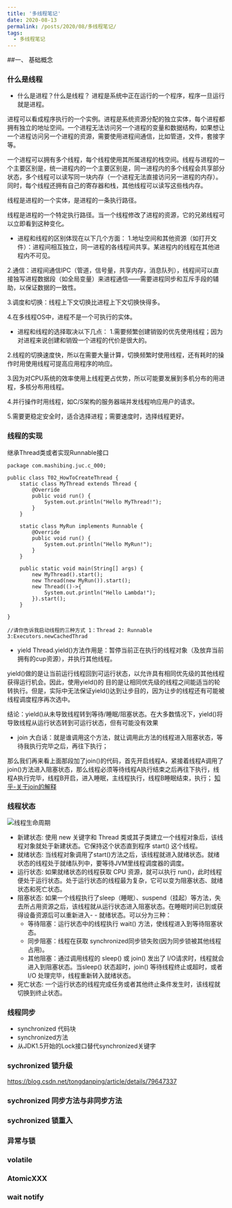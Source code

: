 ```yaml
---
title: '多线程笔记'
date: 2020-08-13
permalink: /posts/2020/08/多线程笔记/
tags:
  - 多线程笔记
---
```


##一、 基础概念
### 什么是线程
- 什么是进程？什么是线程？
进程是系统中正在运行的一个程序，程序一旦运行就是进程。

进程可以看成程序执行的一个实例。进程是系统资源分配的独立实体，每个进程都拥有独立的地址空间。一个进程无法访问另一个进程的变量和数据结构，如果想让一个进程访问另一个进程的资源，需要使用进程间通信，比如管道，文件，套接字等。

一个进程可以拥有多个线程，每个线程使用其所属进程的栈空间。线程与进程的一个主要区别是，统一进程内的一个主要区别是，同一进程内的多个线程会共享部分状态，多个线程可以读写同一块内存（一个进程无法直接访问另一进程的内存）。同时，每个线程还拥有自己的寄存器和栈，其他线程可以读写这些栈内存。

线程是进程的一个实体，是进程的一条执行路径。

线程是进程的一个特定执行路径。当一个线程修改了进程的资源，它的兄弟线程可以立即看到这种变化。

- 进程和线程的区别体现在以下几个方面：
1.地址空间和其他资源（如打开文件）：进程间相互独立，同一进程的各线程间共享。某进程内的线程在其他进程内不可见。

2.通信：进程间通信IPC（管道，信号量，共享内存，消息队列），线程间可以直接独写进程数据段（如全局变量）来进程通信——需要进程同步和互斥手段的辅助，以保证数据的一致性。

3.调度和切换：线程上下文切换比进程上下文切换快得多。

4.在多线程OS中，进程不是一个可执行的实体。

- 进程和线程的选择取决以下几点：
1.需要频繁创建销毁的优先使用线程；因为对进程来说创建和销毁一个进程的代价是很大的。

2.线程的切换速度快，所以在需要大量计算，切换频繁时使用线程，还有耗时的操作时用使用线程可提高应用程序的响应。

3.因为对CPU系统的效率使用上线程更占优势，所以可能要发展到多机分布的用进程，多核分布用线程。

4.并行操作时用线程，如C/S架构的服务器端并发线程响应用户的请求。

5.需要更稳定安全时，适合选择进程；需要速度时，选择线程更好。
### 线程的实现
继承Thread类或者实现Runnable接口

    package com.mashibing.juc.c_000;

    public class T02_HowToCreateThread {
        static class MyThread extends Thread {
            @Override
            public void run() {
                System.out.println("Hello MyThread!");
            }
        }

        static class MyRun implements Runnable {
            @Override
            public void run() {
                System.out.println("Hello MyRun!");
            }
        }

        public static void main(String[] args) {
            new MyThread().start();
            new Thread(new MyRun()).start();
            new Thread(()->{
                System.out.println("Hello Lambda!");
            }).start();
        }

    }

    //请你告诉我启动线程的三种方式 1：Thread 2: Runnable 3:Executors.newCachedThrad

- yield
Thread.yield()方法作用是：暂停当前正在执行的线程对象（及放弃当前拥有的cup资源），并执行其他线程。

yield()做的是让当前运行线程回到可运行状态，以允许具有相同优先级的其他线程获得运行机会。因此，使用yield()的
目的是让相同优先级的线程之间能适当的轮转执行。但是，实际中无法保证yield()达到让步目的，因为让步的线程还有可能被
线程调度程序再次选中。
 
结论：yield()从未导致线程转到等待/睡眠/阻塞状态。在大多数情况下，yield()将导致线程从运行状态转到可运行状态，但有可能没有效果
- join
大白话：就是谁调用这个方法，就让调用此方法的线程进入阻塞状态，等待我执行完毕之后，再往下执行；

那么我们再来看上面那段加了join()的代码，首先开启线程A，紧接着线程A调用了join()方法进入阻塞状态，那么线程必须等待线程A执行结束之后再往下执行，线程A执行完毕，线程B开启，进入睡眠，主线程执行，线程B睡眠结束，执行；
[知乎-关于join的解释](https://zhuanlan.zhihu.com/p/99374488)
### 线程状态

![线程生命周期](https://note.youdao.com/yws/public/resource/68bba2bcc59acb94a07c2dcac2dd0c6c/xmlnote/9577358869A442A78007CDD2D1F66430/4621)
- 新建状态:
使用 new 关键字和 Thread 类或其子类建立一个线程对象后，该线程对象就处于新建状态。它保持这个状态直到程序 start() 这个线程。
- 就绪状态:
当线程对象调用了start()方法之后，该线程就进入就绪状态。就绪状态的线程处于就绪队列中，要等待JVM里线程调度器的调度。
- 运行状态:
如果就绪状态的线程获取 CPU 资源，就可以执行 run()，此时线程便处于运行状态。处于运行状态的线程最为复杂，它可以变为阻塞状态、就绪状态和死亡状态。
- 阻塞状态:
如果一个线程执行了sleep（睡眠）、suspend（挂起）等方法，失去所占用资源之后，该线程就从运行状态进入阻塞状态。在睡眠时间已到或获得设备资源后可以重新进入- - 就绪状态。可以分为三种：
    - 等待阻塞：运行状态中的线程执行 wait() 方法，使线程进入到等待阻塞状态。
    - 同步阻塞：线程在获取 synchronized同步锁失败(因为同步锁被其他线程占用)。
    - 其他阻塞：通过调用线程的 sleep() 或 join() 发出了 I/O请求时，线程就会进入到阻塞状态。当sleep() 状态超时，join() 等待线程终止或超时，或者 I/O 处理完毕，线程重新转入就绪状态。
- 死亡状态:
一个运行状态的线程完成任务或者其他终止条件发生时，该线程就切换到终止状态。
### 线程同步
- synchronized 代码块
- synchronized方法
- 从JDK1.5开始的Lock接口替代synchronized关键字

### sychronized 锁升级
https://blog.csdn.net/tongdanping/article/details/79647337
### sychronized 同步方法与非同步方法
### sychronized 锁重入
### 异常与锁
### volatile
### AtomicXXX
### wait notify
